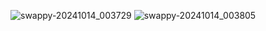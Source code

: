 ![swappy-20241014_003729](https://github.com/user-attachments/assets/ca34cf58-fe14-4626-b012-9a8d864f69fd)
![swappy-20241014_003805](https://github.com/user-attachments/assets/fbe2266b-ddd5-493a-8fa8-68df4a0dceed)
